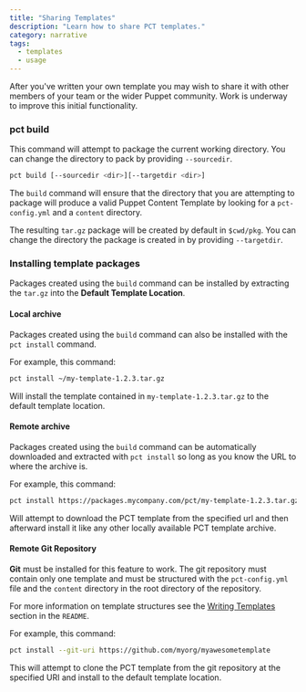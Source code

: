 ```yaml
---
title: "Sharing Templates"
description: "Learn how to share PCT templates."
category: narrative
tags:
  - templates
  - usage
---
```


After you've written your own template you may wish to share it with other members of your team or the wider Puppet community. Work is underway to improve this initial functionality.

### pct build

This command will attempt to package the current working directory. You can change the directory to pack by providing `--sourcedir`.

``` bash
pct build [--sourcedir <dir>][--targetdir <dir>]
```

The `build` command will ensure that the directory that you are attempting to package will produce a valid Puppet Content Template by looking for a `pct-config.yml` and a `content` directory.

The resulting `tar.gz` package will be created by default in `$cwd/pkg`. You can change the directory the package is created in by providing `--targetdir`.

### Installing template packages

Packages created using the `build` command can be installed by extracting the `tar.gz` into  the **Default Template Location**.

#### Local archive

Packages created using the `build` command can also be installed with the `pct install` command.

For example, this command:

```bash
pct install ~/my-template-1.2.3.tar.gz
```

Will install the template contained in `my-template-1.2.3.tar.gz` to the default template location.

#### Remote archive

Packages created using the `build` command can be automatically downloaded and extracted with `pct install` so long as you know the URL to where the archive is.

For example, this command:

```bash
pct install https://packages.mycompany.com/pct/my-template-1.2.3.tar.gz
```

Will attempt to download the PCT template from the specified url and then afterward install it like any other locally available PCT template archive.

#### Remote Git Repository

**Git** must be installed for this feature to work. The git repository must contain only one template and must be structured with the `pct-config.yml` file and the `content` directory in the root directory of the repository.

For more information on template structures see the [Writing Templates](https://github.com/puppetlabs/pdkgo#writing-templates) section in the `README`.

For example, this command:

```bash
pct install --git-uri https://github.com/myorg/myawesometemplate
```

This will attempt to clone the PCT template from the git repository at the specified URI and install to the default template location.
